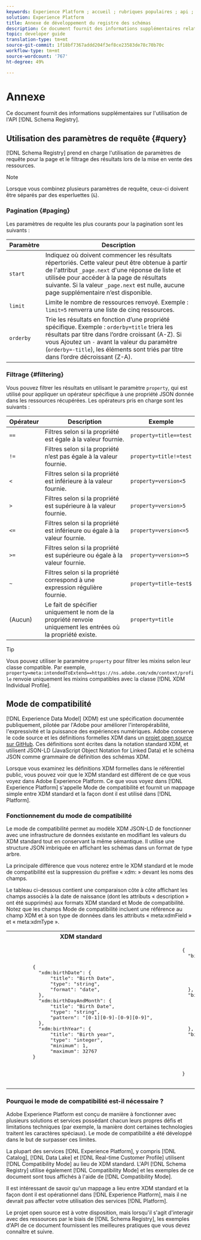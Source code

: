 ```yaml
---
keywords: Experience Platform ; accueil ; rubriques populaires ; api ; API ; XDM ; système XDM ; modèle de données d’expérience ; modèle de données d’expérience ; modèle de données d’expérience ; modèle de données ; modèle de données ; modèle de données ; registre de schémas ; compatibilité ; compatibilité ; mode de compatibilité ; mode de compatibilité ; type de champ ; types de champ ;
solution: Experience Platform
title: Annexe de développement du registre des schémas
description: Ce document fournit des informations supplémentaires relatives au travail avec l’API Schema Registry.
topic: developer guide
translation-type: tm+mt
source-git-commit: 1f18bf7367addd204f3ef8ce23583de78c70b70c
workflow-type: tm+mt
source-wordcount: '767'
ht-degree: 49%

---
```



# Annexe

Ce document fournit des informations supplémentaires sur l&#39;utilisation de l&#39;API [!DNL Schema Registry].

## Utilisation des paramètres de requête {#query}

[!DNL Schema Registry] prend en charge l&#39;utilisation de paramètres de requête pour la page et le filtrage des résultats lors de la mise en vente des ressources.

>[!NOTE]
>
>Lorsque vous combinez plusieurs paramètres de requête, ceux-ci doivent être séparés par des esperluettes (`&`).

### Pagination {#paging}

Les paramètres de requête les plus courants pour la pagination sont les suivants :

| Paramètre | Description |
| --- | --- |
| `start` | Indiquez où doivent commencer les résultats répertoriés. Cette valeur peut être obtenue à partir de l&#39;attribut `_page.next` d&#39;une réponse de liste et utilisée pour accéder à la page de résultats suivante. Si la valeur `_page.next` est nulle, aucune page supplémentaire n’est disponible. |
| `limit` | Limite le nombre de ressources renvoyé. Exemple : `limit=5` renverra une liste de cinq ressources. |
| `orderby` | Trie les résultats en fonction d’une propriété spécifique. Exemple : `orderby=title` triera les résultats par titre dans l’ordre croissant (A-Z). Si vous Ajoutez un `-` avant la valeur du paramètre (`orderby=-title`), les éléments sont triés par titre dans l’ordre décroissant (Z-A). |

### Filtrage {#filtering}

Vous pouvez filtrer les résultats en utilisant le paramètre `property`, qui est utilisé pour appliquer un opérateur spécifique à une propriété JSON donnée dans les ressources récupérées. Les opérateurs pris en charge sont les suivants :

| Opérateur | Description | Exemple |
| --- | --- | --- |
| `==` | Filtres selon si la propriété est égale à la valeur fournie. | `property=title==test` |
| `!=` | Filtres selon si la propriété n’est pas égale à la valeur fournie. | `property=title!=test` |
| `<` | Filtres selon si la propriété est inférieure à la valeur fournie. | `property=version<5` |
| `>` | Filtres selon si la propriété est supérieure à la valeur fournie. | `property=version>5` |
| `<=` | Filtres selon si la propriété est inférieure ou égale à la valeur fournie. | `property=version<=5` |
| `>=` | Filtres selon si la propriété est supérieure ou égale à la valeur fournie. | `property=version>=5` |
| `~` | Filtres selon si la propriété correspond à une expression régulière fournie. | `property=title~test$` |
| (Aucun) | Le fait de spécifier uniquement le nom de la propriété renvoie uniquement les entrées où la propriété existe. | `property=title` |

>[!TIP]
>
>Vous pouvez utiliser le paramètre `property` pour filtrer les mixins selon leur classe compatible. Par exemple, `property=meta:intendedToExtend==https://ns.adobe.com/xdm/context/profile` renvoie uniquement les mixins compatibles avec la classe [!DNL XDM Individual Profile].

## Mode de compatibilité

[!DNL Experience Data Model] (XDM) est une spécification documentée publiquement, pilotée par l&#39;Adobe pour améliorer l&#39;interopérabilité, l&#39;expressivité et la puissance des expériences numériques. Adobe conserve le code source et les définitions formelles XDM dans un [projet open source sur GitHub](https://github.com/adobe/xdm/). Ces définitions sont écrites dans la notation standard XDM, et utilisent JSON-LD (JavaScript Object Notation for Linked Data) et le schéma JSON comme grammaire de définition des schémas XDM.

Lorsque vous examinez les définitions XDM formelles dans le référentiel public, vous pouvez voir que le XDM standard est différent de ce que vous voyez dans Adobe Experience Platform. Ce que vous voyez dans [!DNL Experience Platform] s&#39;appelle Mode de compatibilité et fournit un mappage simple entre XDM standard et la façon dont il est utilisé dans [!DNL Platform].

### Fonctionnement du mode de compatibilité

Le mode de compatibilité permet au modèle XDM JSON-LD de fonctionner avec une infrastructure de données existante en modifiant les valeurs du XDM standard tout en conservant la même sémantique. Il utilise une structure JSON imbriquée en affichant les schémas dans un format de type arbre.

La principale différence que vous noterez entre le XDM standard et le mode de compatibilité est la suppression du préfixe « xdm: » devant les noms des champs.

Le tableau ci-dessous contient une comparaison côte à côte affichant les champs associés à la date de naissance (dont les attributs « description » ont été supprimés) aux formats XDM standard et Mode de compatibilité. Notez que les champs Mode de compatibilité incluent une référence au champ XDM et à son type de données dans les attributs « meta:xdmField » et « meta:xdmType ».

<table>
  <th>XDM standard</th>
  <th>Mode de compatibilité</th>
  <tr>
  <td>
  <pre class="JSON language-JSON hljs">
        {
          "xdm:birthDate": {
              "title": "Birth Date",
              "type": "string",
              "format": "date",
          },
          "xdm:birthDayAndMonth": {
              "title": "Birth Date",
              "type": "string",
              "pattern": "[0-1][0-9]-[0-9][0-9]",
          },
          "xdm:birthYear": {
              "title": "Birth year",
              "type": "integer",
              "minimum": 1,
              "maximum": 32767
        }
  </pre>
  </td>
  <td>
  <pre class="JSON language-JSON hljs">
        {
          "birthDate": {
              "title": "Birth Date",
              "type": "string",
              "format": "date",
              "meta:xdmField": "xdm:birthDate",
              "meta:xdmType": "date"
          },
          "birthDayAndMonth": {
              "title": "Birth Date",
              "type": "string",
              "pattern": "[0-1][0-9]-[0-9][0-9]",
              "meta:xdmField": "xdm:birthDayAndMonth",
              "meta:xdmType": "string"
          },
          "birthYear": {
              "title": "Birth year",
              "type": "integer",
              "minimum": 1,
              "maximum": 32767,
              "meta:xdmField": "xdm:birthYear",
              "meta:xdmType": "short"
        }
      </pre>
  </td>
  </tr>
</table>

### Pourquoi le mode de compatibilité est-il nécessaire ?

Adobe Experience Platform est conçu de manière à fonctionner avec plusieurs solutions et services possédant chacun leurs propres défis et limitations techniques (par exemple, la manière dont certaines technologies traitent les caractères spéciaux). Le mode de compatibilité a été développé dans le but de surpasser ces limites.

La plupart des services [!DNL Experience Platform], y compris [!DNL Catalog], [!DNL Data Lake] et [!DNL Real-time Customer Profile] utilisent [!DNL Compatibility Mode] au lieu de XDM standard. L&#39;API [!DNL Schema Registry] utilise également [!DNL Compatibility Mode] et les exemples de ce document sont tous affichés à l&#39;aide de [!DNL Compatibility Mode].

Il est intéressant de savoir qu&#39;un mappage a lieu entre XDM standard et la façon dont il est opérationnel dans [!DNL Experience Platform], mais il ne devrait pas affecter votre utilisation des services [!DNL Platform].

Le projet open source est à votre disposition, mais lorsqu&#39;il s&#39;agit d&#39;interagir avec des ressources par le biais de [!DNL Schema Registry], les exemples d&#39;API de ce document fournissent les meilleures pratiques que vous devez connaître et suivre.